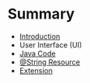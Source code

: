 # Summary

* [Introduction](README.md)
* User Interface (UI)
* [Java Code](java_code.md)
* [@String Resource](string_resource.md)
* [Extension](extension.md)

